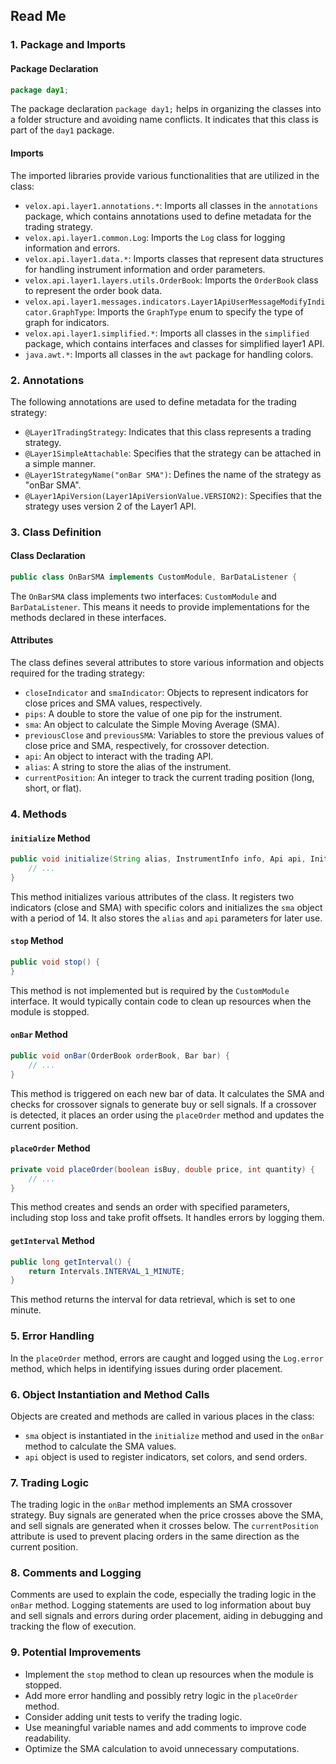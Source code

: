 ## Read Me
### 1. Package and Imports

#### Package Declaration
```java
package day1;
```
The package declaration `package day1;` helps in organizing the classes into a folder structure and avoiding name conflicts. It indicates that this class is part of the `day1` package.

#### Imports
The imported libraries provide various functionalities that are utilized in the class:
- `velox.api.layer1.annotations.*`: Imports all classes in the `annotations` package, which contains annotations used to define metadata for the trading strategy.
- `velox.api.layer1.common.Log`: Imports the `Log` class for logging information and errors.
- `velox.api.layer1.data.*`: Imports classes that represent data structures for handling instrument information and order parameters.
- `velox.api.layer1.layers.utils.OrderBook`: Imports the `OrderBook` class to represent the order book data.
- `velox.api.layer1.messages.indicators.Layer1ApiUserMessageModifyIndicator.GraphType`: Imports the `GraphType` enum to specify the type of graph for indicators.
- `velox.api.layer1.simplified.*`: Imports all classes in the `simplified` package, which contains interfaces and classes for simplified layer1 API.
- `java.awt.*`: Imports all classes in the `awt` package for handling colors.

### 2. Annotations

The following annotations are used to define metadata for the trading strategy:
- `@Layer1TradingStrategy`: Indicates that this class represents a trading strategy.
- `@Layer1SimpleAttachable`: Specifies that the strategy can be attached in a simple manner.
- `@Layer1StrategyName("onBar SMA")`: Defines the name of the strategy as "onBar SMA".
- `@Layer1ApiVersion(Layer1ApiVersionValue.VERSION2)`: Specifies that the strategy uses version 2 of the Layer1 API.

### 3. Class Definition

#### Class Declaration
```java
public class OnBarSMA implements CustomModule, BarDataListener {
```
The `OnBarSMA` class implements two interfaces: `CustomModule` and `BarDataListener`. This means it needs to provide implementations for the methods declared in these interfaces.

#### Attributes
The class defines several attributes to store various information and objects required for the trading strategy:
- `closeIndicator` and `smaIndicator`: Objects to represent indicators for close prices and SMA values, respectively.
- `pips`: A double to store the value of one pip for the instrument.
- `sma`: An object to calculate the Simple Moving Average (SMA).
- `previousClose` and `previousSMA`: Variables to store the previous values of close price and SMA, respectively, for crossover detection.
- `api`: An object to interact with the trading API.
- `alias`: A string to store the alias of the instrument.
- `currentPosition`: An integer to track the current trading position (long, short, or flat).

### 4. Methods

#### `initialize` Method
```java
public void initialize(String alias, InstrumentInfo info, Api api, InitialState initialState) {
    // ...
}
```
This method initializes various attributes of the class. It registers two indicators (close and SMA) with specific colors and initializes the `sma` object with a period of 14. It also stores the `alias` and `api` parameters for later use.

#### `stop` Method
```java
public void stop() {
}
```
This method is not implemented but is required by the `CustomModule` interface. It would typically contain code to clean up resources when the module is stopped.

#### `onBar` Method
```java
public void onBar(OrderBook orderBook, Bar bar) {
    // ...
}
```
This method is triggered on each new bar of data. It calculates the SMA and checks for crossover signals to generate buy or sell signals. If a crossover is detected, it places an order using the `placeOrder` method and updates the current position.

#### `placeOrder` Method
```java
private void placeOrder(boolean isBuy, double price, int quantity) {
    // ...
}
```
This method creates and sends an order with specified parameters, including stop loss and take profit offsets. It handles errors by logging them.

#### `getInterval` Method
```java
public long getInterval() {
    return Intervals.INTERVAL_1_MINUTE;
}
```
This method returns the interval for data retrieval, which is set to one minute.

### 5. Error Handling

In the `placeOrder` method, errors are caught and logged using the `Log.error` method, which helps in identifying issues during order placement.

### 6. Object Instantiation and Method Calls

Objects are created and methods are called in various places in the class:
- `sma` object is instantiated in the `initialize` method and used in the `onBar` method to calculate the SMA values.
- `api` object is used to register indicators, set colors, and send orders.

### 7. Trading Logic

The trading logic in the `onBar` method implements an SMA crossover strategy. Buy signals are generated when the price crosses above the SMA, and sell signals are generated when it crosses below. The `currentPosition` attribute is used to prevent placing orders in the same direction as the current position.

### 8. Comments and Logging

Comments are used to explain the code, especially the trading logic in the `onBar` method. Logging statements are used to log information about buy and sell signals and errors during order placement, aiding in debugging and tracking the flow of execution.

### 9. Potential Improvements

- Implement the `stop` method to clean up resources when the module is stopped.
- Add more error handling and possibly retry logic in the `placeOrder` method.
- Consider adding unit tests to verify the trading logic.
- Use meaningful variable names and add comments to improve code readability.
- Optimize the SMA calculation to avoid unnecessary computations.

